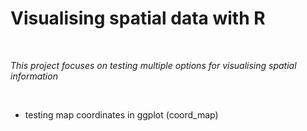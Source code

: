 # Visualising spatial data with R

<br>

_This project focuses on testing multiple options for visualising spatial information_

<br>

- testing map coordinates in ggplot (coord_map)
